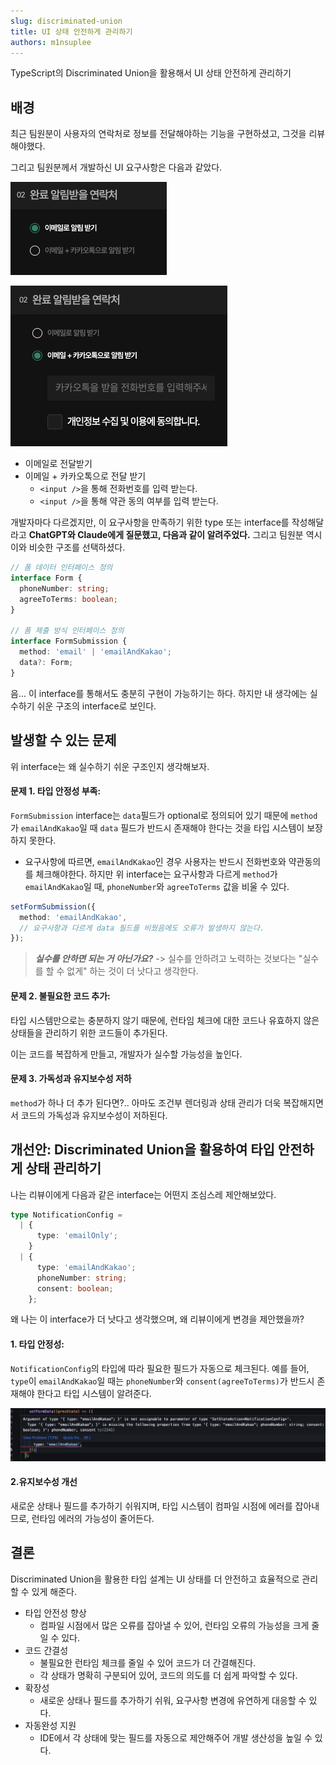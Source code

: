 ```yaml
---
slug: discriminated-union
title: UI 상태 안전하게 관리하기
authors: m1nsuplee
---
```


TypeScript의 Discriminated Union을 활용해서 UI 상태 안전하게 관리하기

<!--truncate-->

## 배경

최근 팀원분이 사용자의 연락처로 정보를 전달해야하는 기능을 구현하셨고, 그것을 리뷰해야했다.

그리고 팀원분께서 개발하신 UI 요구사항은 다음과 같았다.

![email-only](email-only.png)

![with-kakaotalk](with-kakaotalk.png)

- 이메일로 전달받기
- 이메일 + 카카오톡으로 전달 받기
  - `<input />`을 통해 전화번호를 입력 받는다.
  - `<input />`을 통해 약관 동의 여부를 입력 받는다.

개발자마다 다르겠지만, 이 요구사항을 만족하기 위한 type 또는 interface를 작성해달라고 **ChatGPT와 Claude에게 질문했고, 다음과 같이 알려주었다.**
그리고 팀원분 역시 이와 비슷한 구조를 선택하셨다.

```typescript
// 폼 데이터 인터페이스 정의
interface Form {
  phoneNumber: string;
  agreeToTerms: boolean;
}

// 폼 제출 방식 인터페이스 정의
interface FormSubmission {
  method: 'email' | 'emailAndKakao';
  data?: Form;
}
```

음... 이 interface를 통해서도 충분히 구현이 가능하기는 하다. 하지만 내 생각에는 실수하기 쉬운 구조의 interface로 보인다.

## 발생할 수 있는 문제

위 interface는 왜 실수하기 쉬운 구조인지 생각해보자.

#### 문제 1. 타입 안정성 부족:

`FormSubmission` interface는 `data`필드가 optional로 정의되어 있기 때문에 `method`가 `emailAndKakao`일 때 `data` 필드가 반드시 존재해야 한다는 것을 타입 시스템이 보장하지 못한다.

- 요구사항에 따르면, `emailAndKakao`인 경우 사용자는 반드시 전화번호와 약관동의를 체크해야한다. 하지만 위 interface는 요구사항과 다르게 `method`가 `emailAndKakao`일 때, `phoneNumber`와 `agreeToTerms` 값을 비울 수 있다.

```typescript
setFormSubmission({
  method: 'emailAndKakao',
  // 요구사항과 다르게 data 필드를 비웠음에도 오류가 발생하지 않는다.
});
```

> **_실수를 안하면 되는 거 아닌가요?_** -> 실수를 안하려고 노력하는 것보다는 "실수를 할 수 없게" 하는 것이 더 낫다고 생각한다.

#### 문제 2. 불필요한 코드 추가:

타입 시스템만으로는 충분하지 않기 때문에, 런타임 체크에 대한 코드나 유효하지 않은 상태들을 관리하기 위한 코드들이 추가된다.

이는 코드를 복잡하게 만들고, 개발자가 실수할 가능성을 높인다.

#### 문제 3. 가독성과 유지보수성 저하

`method`가 하나 더 추가 된다면?.. 아마도 조건부 렌더링과 상태 관리가 더욱 복잡해지면서 코드의 가독성과 유지보수성이 저하된다.

## 개선안: Discriminated Union을 활용하여 타입 안전하게 상태 관리하기

나는 리뷰이에게 다음과 같은 interface는 어떤지 조심스레 제안해보았다.

```typescript
type NotificationConfig =
  | {
      type: 'emailOnly';
    }
  | {
      type: 'emailAndKakao';
      phoneNumber: string;
      consent: boolean;
    };
```

왜 나는 이 interface가 더 낫다고 생각했으며, 왜 리뷰이에게 변경을 제안했을까?

#### 1. 타입 안정성:

`NotificationConfig`의 타입에 따라 필요한 필드가 자동으로 체크된다. 예를 들어, `type`이 `emailAndKakao`일 때는 `phoneNumber`와 `consent(agreeToTerms)`가 반드시 존재해야 한다고 타입 시스템이 알려준다.

![type-error](type-error.png)

#### 2.유지보수성 개선

새로운 상태나 필드를 추가하기 쉬워지며, 타입 시스템이 컴파일 시점에 에러를 잡아내므로, 런타임 에러의 가능성이 줄어든다.

## 결론

Discriminated Union을 활용한 타입 설계는 UI 상태를 더 안전하고 효율적으로 관리할 수 있게 해준다.

- 타입 안전성 향상
  - 컴파일 시점에서 많은 오류를 잡아낼 수 있어, 런타임 오류의 가능성을 크게 줄일 수 있다.
- 코드 간결성
  - 불필요한 런타임 체크를 줄일 수 있어 코드가 더 간결해진다.
  - 각 상태가 명확히 구분되어 있어, 코드의 의도를 더 쉽게 파악할 수 있다.
- 확장성
  - 새로운 상태나 필드를 추가하기 쉬워, 요구사항 변경에 유연하게 대응할 수 있다.
- 자동완성 지원
  - IDE에서 각 상태에 맞는 필드를 자동으로 제안해주어 개발 생산성을 높일 수 있다.
